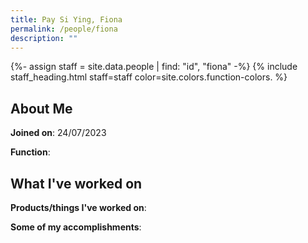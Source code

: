 ```yaml
---
title: Pay Si Ying, Fiona
permalink: /people/fiona
description: ""
---
```


{%- assign staff = site.data.people | find: "id", "fiona" -%}
{% include staff_heading.html staff=staff color=site.colors.function-colors. %}

## About Me

**Joined on**: 24/07/2023

**Function**: 

## What I've worked on

**Products/things I've worked on**:


**Some of my accomplishments**:


